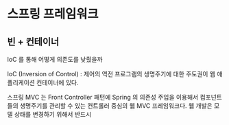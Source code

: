 # 스프링 프레임워크

## 빈 + 컨테이너
IoC 를 통해 어떻게 의존도를 낮췄을까

IoC (Inversion of Control) : 제어의 역전
프로그램의 생명주기에 대한 주도권이 웹 애플리케이션 컨테이너에 있다. 

스프링 MVC 는
Front Controller 패턴에 Spring 의 의존성 주입을 이용해서 컴포넌트들의 생명주기를 관리할 수 있는 컨트롤러 중심의 웹 MVC 프레임워크다. 웹 개발은 모델 상태를 변경하기 위해서 반드시
<!--stackedit_data:
eyJoaXN0b3J5IjpbLTIwMDUxOTU4NzQsMjAzMTI4MTkwOSwxMD
gzNDU3NzczLC0xNTgyMDI5OTIsODk0MTA0MzgxXX0=
-->